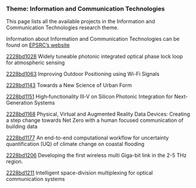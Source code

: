 ### Theme: Information and Communication Technologies

This page lists all the available projects in the Information and Communication Technologies research theme.

Information about Information and Communication Technologies can be found on [EPSRC’s website](https://www.ukri.org/what-we-offer/browse-our-areas-of-investment-and-support/information-and-communication-technologies-theme/)

[2228bd1028](../projects/2228bd1028.md) Widely tuneable photonic integrated optical phase lock loop for atmospheric sensing

[2228bd1063](../projects/2228bd1063.md) Improving Outdoor Positioning using Wi-Fi Signals

[2228bd1143](../projects/2228bd1143.md) Towards a New Science of Urban Form

[2228bd1151](../projects/2228bd1151.md) High‐functionality III‐V on Silicon Photonic Integration for Next‐Generation Systems

[2228bd1168](../projects/2228bd1168.md) Physical, Virtual and Augmented Reality Data Devices: Creating a step change towards Net Zero with a human focused communication of building data

[2228bd1177](../projects/2228bd1177.md) An end-to-end computational workflow for uncertainty quantification (UQ) of climate change on coastal flooding

[2228bd1206](../projects/2228bd1206.md) Developing the first wireless multi Giga-bit link in the 2-5 THz region.

[2228bd1211](../projects/2228bd1211.md) Intelligent space-division multiplexing for optical communication systems
